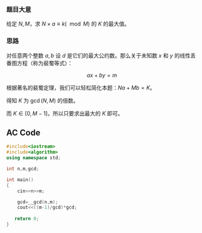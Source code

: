 ### 题目大意

给定 $N,M$，求 $N \times a≡k(\mod M)$ 的 $K$ 的最大值。

### 思路

对任意两个整数 $a,b$ 设 $d$ 是它们的最大公约数。那么关于未知数 $x$ 和 $y$ 的线性丢番图方程（称为裴蜀等式）：

$$ax + by = m$$

根据著名的裴蜀定理，我们可以轻松简化本题：$Na+Mb=K$。

得知 $K$ 为 $\gcd(N,M)$ 的倍数。

而 $K \in [0,M-1]$，所以只要求出最大的 $K$ 即可。



## AC Code
```cpp
#include<iostream>
#include<algorithm>
using namespace std;

int n,m,gcd;

int main()
{
	cin>>n>>m;

	gcd=__gcd(n,m);
	cout<<((m-1)/gcd)*gcd;
   
   return 0;
}
```